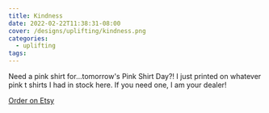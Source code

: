 ```yaml
---
title: Kindness
date: 2022-02-22T11:38:31-08:00
cover: /designs/uplifting/kindness.png
categories:
  - uplifting
tags:
---
```


Need a pink shirt for...tomorrow's Pink Shirt Day?!
I just printed on whatever pink t shirts I had in stock here. If you need one, I am your dealer!

<!--more-->
[Order on Etsy](https://www.etsy.com/ca/listing/1196678059/kindness-crew-neck-sweatshirt)
